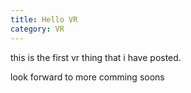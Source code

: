 ```yaml
---
title: Hello VR
category: VR
---
```



this is the first vr thing that i have posted.  

look forward to more comming soons
